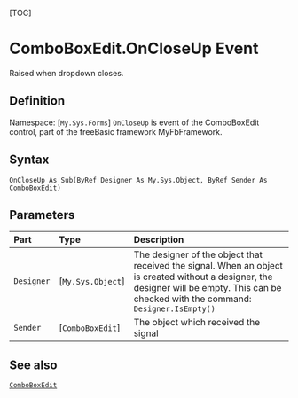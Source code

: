 [TOC]
# ComboBoxEdit.OnCloseUp Event
Raised when dropdown closes.
## Definition
Namespace: [`My.Sys.Forms`]
`OnCloseUp` is event of the ComboBoxEdit control, part of the freeBasic framework MyFbFramework.
## Syntax
```freeBasic
OnCloseUp As Sub(ByRef Designer As My.Sys.Object, ByRef Sender As ComboBoxEdit)
```

## Parameters

|Part|Type|Description|
| :------------ | :------------ | :------------ |
|`Designer`|[`My.Sys.Object`]|The designer of the object that received the signal. When an object is created without a designer, the designer will be empty. This can be checked with the command: `Designer.IsEmpty()`|
|`Sender`|[`ComboBoxEdit`]|The object which received the signal|

## See also
[`ComboBoxEdit`](ComboBoxEdit.md)
